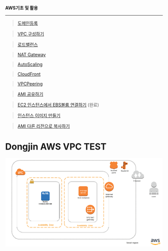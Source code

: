 **AWS기초 및 활용** 
*****

>[도메인등록](https://github.com/dockerdongjin/aws-network-examples/tree/master/case1)

>[VPC 구성하기](https://github.com/dockerdongjin/aws-network-examples/tree/master/case2)

>[로드밸런스](https://github.com/dockerdongjin/aws-network-examples/tree/master/case3)

>[NAT Gateway](https://github.com/dockerdongjin/aws-network-examples/tree/master/case4)

>[AutoScaling](https://github.com/dockerdongjin/aws-network-examples/tree/master/case5)

>[CloudFront](https://github.com/dockerdongjin/aws-network-examples/tree/master/case6)

>[VPCPeering](https://github.com/dockerdongjin/aws-network-examples/tree/master/case7)

>[AMI 공유하기](https://github.com/dockerdongjin/aws-network-examples/tree/master/case8)

>[EC2 인스턴스에서 EBS볼륨 연결하기](https://github.com/dockerdongjin/aws-network-examples/tree/master/case9) (완료)

> [인스턴스 이미지 만들기](https://github.com/dockerdongjin/aws-network-examples/tree/master/case10)

> [AMI 다른 리전으로 복사하기](https://github.com/dockerdongjin/aws-network-examples/tree/master/case11)

# Dongjin AWS VPC TEST

![구성1](https://github.com/dockerdongjin/aws-network-examples/blob/master/case1.png)
